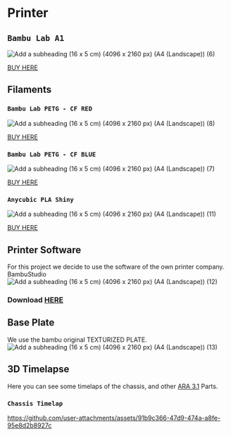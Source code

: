 # Printer
## ` Bambu Lab A1 `

![Add a subheading (16 x 5 cm) (4096 x 2160 px) (A4 (Landscape)) (6)](https://github.com/user-attachments/assets/0dc33c7b-b510-4684-8a98-4a742059c362)

[BUY HERE](https://us.store.bambulab.com/products/a1?srsltid=AfmBOooFc4jPYR_Ln3OijWHlRxdY3ak5R9DcQy4vTf0f34I0BtkTcJZd)

## Filaments

### `Bambu Lab PETG - CF RED` 

![Add a subheading (16 x 5 cm) (4096 x 2160 px) (A4 (Landscape)) (8)](https://github.com/user-attachments/assets/b2bf3cfa-623b-4a25-a25d-18809b5201f7)

[BUY HERE](https://us.store.bambulab.com/products/petg-cf?p=W3sicHJvcGVydHlLZXkiOiJDb2xvciIsInByb3BlcnR5VmFsdWUiOiJCcmljayBSZWQgKDMxMjAwKSJ9LHsicHJvcGVydHlLZXkiOiJUeXBlIiwicHJvcGVydHlWYWx1ZSI6IiJ9LHsicHJvcGVydHlLZXkiOiJTaXplIiwicHJvcGVydHlWYWx1ZSI6IjEga2cifV0%3D)

### `Bambu Lab PETG - CF BLUE` 

![Add a subheading (16 x 5 cm) (4096 x 2160 px) (A4 (Landscape)) (7)](https://github.com/user-attachments/assets/1ea9fab5-f9af-4e1a-aa54-860e73aa1046)

[BUY HERE](https://us.store.bambulab.com/products/petg-cf)

### `Anycubic PLA Shiny` 

![Add a subheading (16 x 5 cm) (4096 x 2160 px) (A4 (Landscape)) (11)](https://github.com/user-attachments/assets/7e47779f-8907-4899-9cc8-25d690a02597)

[BUY HERE](https://www.amazon.com/ANYCUBIC-Filament-Dimensional-Accuracy-Printers/dp/B0DH29NHH8/ref=sr_1_5?dib=eyJ2IjoiMSJ9.Owzp_lbjXr3Ywkas5NSmVBmn_msmspzpgbiOwQ30eQ1v9E2dAvZN6J46aoybby-jBL5IJyIRX2TwnCFzXNyJVxsW3XKVE1TUZ8a-IarMLsCJWHS0koWZF28QD4GM21PV1cyg37yqJIX40iEjv9_VrkzprD9A9IGpewC2YHp77Hsml4vboKcfzZg-aFwGV8DOCH4W3V8IV4OpW_7djJJ-seLY25p7ddvyCP0zGR9mC-M.gNrYSB0XTECJLLIC8Y8MyKnRG-8-ybcoHy0uvO7m5lo&dib_tag=se&keywords=anycubic%2Bpla&qid=1759015402&sr=8-5&th=1)

## Printer Software
For this project we decide to use the software of the own printer company. BambuStudio
![Add a subheading (16 x 5 cm) (4096 x 2160 px) (A4 (Landscape)) (12)](https://github.com/user-attachments/assets/3c2d0f48-55ba-4dd0-893d-25e055d36467)

### Download [HERE](https://bambulab.com/en/download/studio)

## Base Plate
We use the bambu original TEXTURIZED PLATE.
![Add a subheading (16 x 5 cm) (4096 x 2160 px) (A4 (Landscape)) (13)](https://github.com/user-attachments/assets/19bb12e9-9ba4-4af6-93a9-245b0375daa8)


## 3D  Timelapse

Here you can see some timelaps of the chassis, and other [ARA 3.1](https://github.com/creditwithout/-/tree/main/ARA%20Versions/3.1%20(National)) Parts.

### `Chassis Timelap`


https://github.com/user-attachments/assets/91b9c366-47d9-474a-a8fe-95e8d2b8927c







